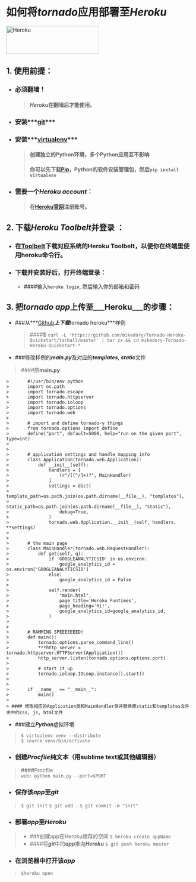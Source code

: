 # 如何将***tornado***应用部署至***Heroku***
<a href="https://www.heroku.com" target="blank"><img src="https://d1lpkba4w1baqt.cloudfront.net/heroku-logo-dark-300x100.png" alt ="Heroku" width='250' height='75'></a>
## 1. 使用前提：
+ ### 必须翻墙！
	> #### *Heroku*在翻墙后才能使用。
+ ### 安装***[git][1]***
+ ### 安装***[virtualenv][2]***
	> #### 创建独立的Python环境，多个Python应用互不影响
	> #### 你可以先下载[Pip][3]，Python的软件安装管理包，然后`pip install virtualenv` 
+ ### 需要一个***Heroku account***：  
	> #### 在[Heroku官网][4]注册账号。
## 2. 下载***Heroku Toolbelt***并登录 ：
* ### 在[Toolbelt][5]下载对应系统的Heroku Toolbelt，以便你在终端里使用heroku命令行。
* ### 下载并安装好后，打开终端登录：
	+ ####输入`heroku login`, 然后输入你的邮箱和密码
## 3. 把***tornado app***上传至___Heroku___的步骤：
+ ###从***[Github][6]***上下载***tornado heroku***样例
	> ####$ `curl -L 'https://github.com/mikedory/Tornado-Heroku-Quickstart/tarball/master' | tar zx && cd mikedory-Tornado-Heroku-Quickstart-*`

+ ###修改样例的***main.py***及对应的***templates***, ***static***文件
> ####原**main.py**

	> 		#!/usr/bin/env python
	>		import os.path
	>		import tornado.escape
	>		import tornado.httpserver
	>		import tornado.ioloop
	>		import tornado.options
	>		import tornado.web
	>
	>		# import and define tornado-y things
	>		from tornado.options import define
	>		define("port", default=5000, help="run on the given port", type=int)
	>
	>
	>		# application settings and handle mapping info
	>		class Application(tornado.web.Application):
	>		    def __init__(self):
	>		        handlers = [
	>		            (r"/([^/]+)?", MainHandler)
	>		        ]
	>		        settings = dict(
	>		            template_path=os.path.join(os.path.dirname(__file__), "templates"),
	>		            static_path=os.path.join(os.path.dirname(__file__), "static"),
	>		            debug=True,
	>		        )
	>		        tornado.web.Application.__init__(self, handlers, **settings)
	>
	>
	>		# the main page
	>		class MainHandler(tornado.web.RequestHandler):
	>		    def get(self, q):
	>		        if 'GOOGLEANALYTICSID' in os.environ:
	>		            google_analytics_id = os.environ['GOOGLEANALYTICSID']
	>		        else:
	>		            google_analytics_id = False
	>
	>		        self.render(
	>		            "main.html",
	>		            page_title='Heroku Funtimes',
	>		            page_heading='Hi!',
	>		            google_analytics_id=google_analytics_id,
	>		        )
	>
	>
	>		# RAMMING SPEEEEEEED!
	>		def main():
	>		    tornado.options.parse_command_line()
	>		    ***http_server = tornado.httpserver.HTTPServer(Application())
	>		    http_server.listen(tornado.options.options.port)
	>
	>		    # start it up
	>		    tornado.ioloop.IOLoop.instance().start()
	>
	>
	>		if __name__ == "__main__":
	>		    main()
	>
	> #### 修改相应的Application类和MainHandler类并替换原static和templates文件夹中的css, js, html文件
	
+ ###建立***Python***虚拟环境
> `$ virtualenv venv --distribute `  
> `$ source venv/bin/activate`

+ ### 创建***Procfile***纯文本（用sublime text或其他编辑器）
> ####Procfile  
>	`web: python main.py --port=$PORT`

+ ### 保存该***app***至***git***
>	`$ git init`
>	`$ git add .`
>	`$ git commit -m "init"`

+ ### 部署***app***至***Heroku***
>	* ###创建app在Heroku储存的空间
>	`$ heroku create appName`
>	* ####将***git***中的***app***推向***Heroku***
>	`$ git push heroku master`

+ ### 在浏览器中打开该***app***
>	`$heroku open`

[1]: http://git-scm.com
[2]: https://pypi.python.org/pypi/virtualenv
[3]: https://pypi.python.org/pypi/pip
[4]: https://heroku.com
[5]: https://toolbelt.heroku.com
[6]: https://github.com/mikedory/Tornado-Heroku-Quickstart